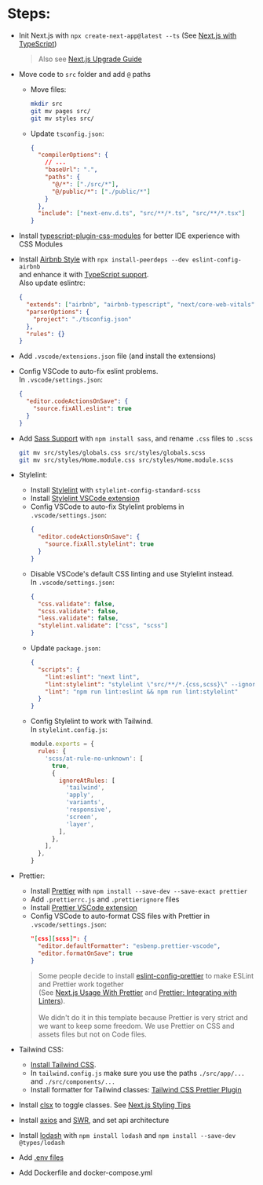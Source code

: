 # Steps:

- Init Next.js with `npx create-next-app@latest --ts` (See [Next.js with TypeScript](https://nextjs.org/docs/basic-features/typescript))

  > Also see [Next.js Upgrade Guide](https://nextjs.org/docs/upgrading)

- Move code to `src` folder and add `@` paths

  - Move files:
    ```bash
    mkdir src
    git mv pages src/
    git mv styles src/
    ```
  - Update `tsconfig.json`:
    ```json
    {
      "compilerOptions": {
        // ...
        "baseUrl": ".",
        "paths": {
          "@/*": ["./src/*"],
          "@/public/*": ["./public/*"]
        }
      },
      "include": ["next-env.d.ts", "src/**/*.ts", "src/**/*.tsx"]
    }
    ```

- Install [typescript-plugin-css-modules](https://github.com/mrmckeb/typescript-plugin-css-modules#installation) for better IDE experience with CSS Modules

- Install [Airbnb Style](https://github.com/airbnb/javascript) with `npx install-peerdeps --dev eslint-config-airbnb`  
  and enhance it with [TypeScript support](https://github.com/iamturns/eslint-config-airbnb-typescript).  
  Also update eslintrc:

  ```json
  {
    "extends": ["airbnb", "airbnb-typescript", "next/core-web-vitals"],
    "parserOptions": {
      "project": "./tsconfig.json"
    },
    "rules": {}
  }
  ```

- Add `.vscode/extensions.json` file (and install the extensions)

- Config VSCode to auto-fix eslint problems.  
  In `.vscode/settings.json`:

  ```json
  {
    "editor.codeActionsOnSave": {
      "source.fixAll.eslint": true
    }
  }
  ```

- Add [Sass Support](https://nextjs.org/docs/basic-features/built-in-css-support#sass-support)
  with `npm install sass`, and rename `.css` files to `.scss`

  ```bash
  git mv src/styles/globals.css src/styles/globals.scss
  git mv src/styles/Home.module.css src/styles/Home.module.scss
  ```

- Stylelint:

  - Install [Stylelint](https://stylelint.io/user-guide/get-started) with `stylelint-config-standard-scss`
  - Install [Stylelint VSCode extension](https://marketplace.visualstudio.com/items?itemName=stylelint.vscode-stylelint)
  - Config VSCode to auto-fix Stylelint problems in `.vscode/settings.json`:
    ```json
    {
      "editor.codeActionsOnSave": {
        "source.fixAll.stylelint": true
      }
    }
    ```
  - Disable VSCode's default CSS linting and use Stylelint instead.  
    In `.vscode/settings.json`:
    ```json
    {
      "css.validate": false,
      "scss.validate": false,
      "less.validate": false,
      "stylelint.validate": ["css", "scss"]
    }
    ```
  - Update `package.json`:
    ```json
    {
      "scripts": {
        "lint:eslint": "next lint",
        "lint:stylelint": "stylelint \"src/**/*.{css,scss}\" --ignore-path .gitignore",
        "lint": "npm run lint:eslint && npm run lint:stylelint"
      }
    }
    ```
  - Config Stylelint to work with Tailwind.  
    In `stylelint.config.js`:
    ```javascript
    module.exports = {
      rules: {
        'scss/at-rule-no-unknown': [
          true,
          {
            ignoreAtRules: [
              'tailwind',
              'apply',
              'variants',
              'responsive',
              'screen',
              'layer',
            ],
          },
        ],
      },
    }
    ```

- Prettier:

  - Install [Prettier](https://prettier.io/) with `npm install --save-dev --save-exact prettier`
  - Add `.prettierrc.js` and `.prettierignore` files
  - Install [Prettier VSCode extension](https://marketplace.visualstudio.com/items?itemName=SimonSiefke.prettier-vscode)
  - Config VSCode to auto-format CSS files with Prettier in `.vscode/settings.json`:
    ```json
    "[css][scss]": {
      "editor.defaultFormatter": "esbenp.prettier-vscode",
      "editor.formatOnSave": true
    }
    ```

  > Some people decide to install [eslint-config-prettier](https://github.com/prettier/eslint-config-prettier)
  > to make ESLint and Prettier work together  
  > (See [Next.js Usage With Prettier](https://nextjs.org/docs/basic-features/eslint#prettier)
  > and [Prettier: Integrating with Linters](https://prettier.io/docs/en/integrating-with-linters.html)).
  > <br /><br />
  > We didn't do it in this template because Prettier is very strict and we want to keep some freedom.
  > We use Prettier on CSS and assets files but not on Code files.

- Tailwind CSS:

  - [Install Tailwind CSS](https://tailwindcss.com/docs/guides/nextjs).
  - In `tailwind.config.js` make sure you use the paths `./src/app/...` and `./src/components/...`
  - Install formatter for Tailwind classes: [Tailwind CSS Prettier Plugin](https://github.com/tailwindlabs/prettier-plugin-tailwindcss)

- Install [clsx](https://github.com/lukeed/clsx) to toggle classes. See [Next.js Styling Tips](https://nextjs.org/learn/basics/assets-metadata-css/styling-tips)
- Install [axios](https://github.com/axios/axios) and [SWR](https://swr.vercel.app), and set api architecture

- Install [lodash](https://lodash.com) with `npm install lodash` and `npm install --save-dev @types/lodash`

- Add [.env files](https://nextjs.org/docs/basic-features/environment-variables)

- Add Dockerfile and docker-compose.yml
